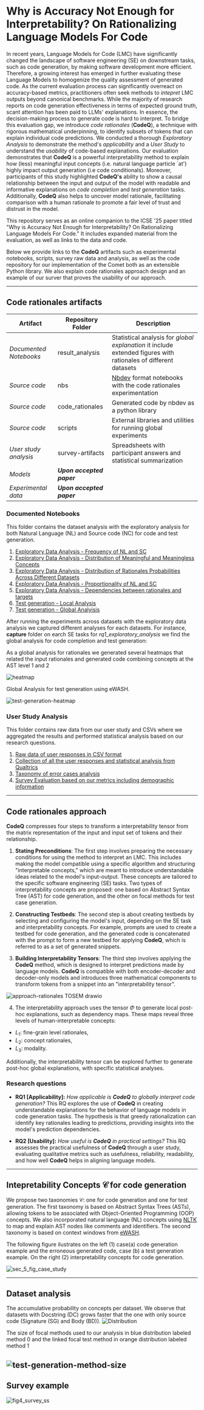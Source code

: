 # Why is Accuracy Not Enough for Interpretability? On Rationalizing Language Models For Code 

In recent years, Language Models for Code (LMC) have significantly changed the landscape of software engineering (SE) on downstream tasks, such as code generation, by making software development more efficient. Therefore, a growing interest has emerged in further evaluating these Language Models to homogenize the quality assessment of generated code. As the current evaluation process can significantly overreact on accuracy-based metrics, practitioners often seek methods to _intepret_ LMC outputs beyond canonical benchmarks. While the majority of research reports on code generation effectiveness in terms of expected ground truth, scant attention has been paid to LLMs' explanations. In essence, the decision-making process to generate code is hard to interpret. To bridge this evaluation gap, we introduce _code rationales_ (**CodeQ**), a technique with rigorous mathematical underpinning, to identify subsets of tokens that can explain individual code predictions. We conducted a thorough _Exploratory Analysis_ to demonstrate the method's _applicability_ and a _User Study_ to understand the _usability_ of code-based explanations. Our evaluation demonstrates that **CodeQ** is a powerful interpretability method to explain how (less) meaningful input concepts (i.e. natural language particle `at') highly impact output generation (i.e code conditionals). Moreover, participants of this study highlighted **CodeQ's** ability to show a causal relationship between the input and output of the model with readable and informative explanations on _code completion_ and _test generation_ tasks. Additionally, **CodeQ** also helps to uncover model rationale, facilitating comparison with a human rationale to promote a fair level of trust and distrust in the model.

This repository serves as an online companion to the ICSE '25 paper titled "Why is Accuracy Not Enough for Interpretability? On Rationalizing Language Models For Code." It includes expanded material from the evaluation, as well as links to the data and code. 

Below we provide links to the **CodeQ** artifacts such as experimental notebooks, scripts, survey raw data and analysis, as well as the code repository for our implementation of the Comet both as an extensible Python library. We also explain code rationales approach design and an example of our surver that proves the usability of our approach.

---------



## Code rationales artifacts

| **Artifact**           | **Repository Folder**     | **Description**                                                                                                 |
|------------------------|---------------------------|-----------------------------------------------------------------------------------------------------------------|
| _Documented Notebooks_ | result_analysis    | Statistical analysis for _global explanation_ it include extended figures with rationales of different datasets |
| _Source code_          | nbs                       | [Nbdev](https://nbdev.fast.ai/) format notebooks with the code rationales experimentation                       |
| _Source code_          | code_rationales           | Generated code by nbdev as a python library                                                                     |
| _Source code_          | scripts                   | External libraries and utilities for running global experiments                                                 |
| _User study analysis_  | survey-artifacts          | Spreadsheets with participant answers and statistical summarization                                             |
| _Models_               | **_Upon accepted paper_** |                                                                                                                 |
| _Experimental data_    | **_Upon accepted paper_** |                                                                                                                 |

### Documented Notebooks
This folder contains the dataset analysis  with the exploratory analysis for both Natural Language (NL) and Source code (NC) for code and test generation.

1. [Exploratory Data Analysis - Frequency of NL and SC](https://github.com/WM-SEMERU/code-rationales/blob/master/results_analysis/rq1_exploratory_analysis/code_completion/1_frequency_nl_sc.ipynb)
2. [Exploratory Data Analysis - Distribution of Meaningful and Meaningless Concepts](https://github.com/WM-SEMERU/code-rationales/blob/master/results_analysis/rq1_exploratory_analysis/code_completion/2_distribution_meaningful_meaningless_rationales.ipynb)
3. [Exploratory Data Analysis - Distribution of Rationales Probabilities Across Different Datasets](https://github.com/WM-SEMERU/code-rationales/blob/master/results_analysis/rq1_exploratory_analysis/code_completion/3_distribution_rationales.ipynb)
4. [Exploratory Data Analysis - Proportionality of NL and SC](https://github.com/WM-SEMERU/code-rationales/blob/master/results_analysis/rq1_exploratory_analysis/code_completion/4_proportionality_nl_sc.ipynb)
5. [Exploratory Data Analysis - Dependencies between rationales and targets](https://github.com/WM-SEMERU/code-rationales/blob/master/results_analysis/rq1_exploratory_analysis/code_completion/5_dependencies_between_rationales_targets.ipynb)
6. [Test generation - Local Analysis](https://github.com/WM-SEMERU/code-rationales/blob/master/results_analysis/rq1_exploratory_analysis/test_generation/4_local_rationales.ipynb)
7. [Test generation - Global Analyisis](https://github.com/WM-SEMERU/code-rationales/blob/master/results_analysis/rq1_exploratory_analysis/test_generation/3_global_statistics_ratio_ewash.ipynb)

After running the experiments across datasets with the exploratory data analysis we captured different analyses for each datasets. For instance, **capture** folder on earch SE tasks for _rq1_exploratory_analysis_ we find the global analysis for code completion and test generation:



As a global analysis for rationales we generated several heatmaps that related the input rationales and generated code combining concepts at the AST level 1 and 2

![heatmap](results_analysis/rq1_exploratory_analysis/code_completion/captures/heatmaps/nl_sc/level_2_1.jpg)


Global Analysis for test generation using eWASH. 

![test-generation-heatmap](results_analysis/rq1_exploratory_analysis/test_generation/captures/6_source_target_heatmap.png)

### User Study Analysis

This folder contains raw data from our user study and CSVs where we aggregated the results and performed statistical analysis based on our research questions.
1. [Raw data of user responses in CSV format](https://github.com/WM-SEMERU/code-rationales/blob/master/results_analysis/rq2_user_study/CodeRationalSurveyResponses.csv)
2. [Collection of all the user responses and statistical analysis from Qualtrics](https://github.com/WM-SEMERU/code-rationales/blob/master/results_analysis/rq2_user_study/ResponseForEachQuestion.pdf)
3. [Taxonomy of error cases analysis](https://github.com/WM-SEMERU/code-rationales/blob/master/results_analysis/rq2_user_study/Errors%20Taxonomy%20-%20Samplings.xlsx)
4. [Survey Evaluation based on our metrics including demographic information](https://github.com/WM-SEMERU/code-rationales/blob/master/results_analysis/rq2_user_study/Survey_evaluation.xlsx)


---------

## Code rationales approach

**CodeQ** compresses four steps to transform a interpretability tensor from the matrix representation of the input and input set of tokens and their relationship. 



1. **Stating Preconditions**: The first step involves preparing the necessary conditions for using the  method to interpret an LMC. This includes making the model compatible using a specific algorithm and structuring "interpretable concepts," which are meant to introduce understandable ideas related to the model's input-output. These concepts are tailored to the specific software engineering (SE) tasks. Two types of interpretability concepts are proposed: one based on Abstract Syntax Tree (AST) for code generation, and the other on focal methods for test case generation.

2. **Constructing Testbeds**: The second step is about creating testbeds by selecting and configuring the model's input, depending on the SE task and interpretability concepts. For example, prompts are used to create a testbed for code generation, and the generated code is concatenated with the prompt to form a new testbed for applying **CodeQ**, which is referred to as a set of generated snippets.

3. **Building Interpretability Tensors**: The third step involves applying the **CodeQ** method, which is designed to interpret predictions made by language models. **CodeQ** is compatible with both encoder-decoder and decoder-only models and introduces three mathematical components to transform tokens from a snippet into an "interpretability tensor".


![approach-rationales TOSEM drawio](images/pipeline.png)

4. The interpretability approach uses the tensor $\Phi$ to generate local post-hoc explanations, such as dependency maps. These maps reveal three levels of human-interpretable concepts: 
- $L_1$: fine-grain level rationales, 
- $L_2$: concept rationales, 
- $L_3$: modality.

Additionally, the interpretability tensor can be explored further to generate post-hoc global explanations, with specific statistical analyses.

### Research questions

* **RQ1 [Applicability]:** *How applicable is **CodeQ** to globally interpret code generation?* This RQ explores the use of **CodeQ** in creating understandable explanations for the behavior of language models in code generation tasks. The hypothesis is that greedy rationalization can identify key rationales leading to predictions, providing insights into the model's prediction dependencies.

* **RQ2 [Usability]:** *How useful is **CodeQ** in practical settings?* This RQ assesses the practical usefulness of **CodeQ** through a user study, evaluating qualitative metrics such as usefulness, reliability, readability, and how well **CodeQ** helps in aligning language models.


---------


## Intepretability Concepts $\mathcal{C}$ for code generation

We propose two taxonomies $\mathcal{C}$: one for code generation and one for test generation. The first taxonomy is based on Abstract Syntax Trees (ASTs), allowing tokens to be associated with Object-Oriented Programming (OOP) concepts. We also incorporated natural language (NL) concepts using [NLTK](https://www.nltk.org) to map and explain AST nodes like comments and identifiers. The second taxonomy is based on context windows from [eWASH](https://github.com/microsoft/methods2test). 

The following figure ilustrates on the left (1) case(a) code generation example and the erroneous generated code, case (b) a test generation example. On the right (2) interpretability concepts for code generation.

![sec_5_fig_case_study](images/taxonomy%20and%20case%20studies.png)


---------
## Dataset analysis

The accumulative probability on concepts per dataset. We observe that datasets with Docstring (DC) grows faster that the one with only source code (Signature (SG) and Body (BD)). 
![Distribution](results_analysis/rq1_exploratory_analysis/code_completion/captures/distributions/sc/level_0_rationales_distributions.jpg)

The size of focal methods used to our analysis in blue distribution labeled method 0 and the linked focal test method in orange distribution labeled method 1

![test-generation-method-size](https://github.com/WM-SEMERU/code-rationales/blob/master/results_analysis/rq1_exploratory_analysis/test_generation/captures/1_focal_method_size.png)
---------


## Survey example

![fig4_survey_ss](images/survey-example.png)
